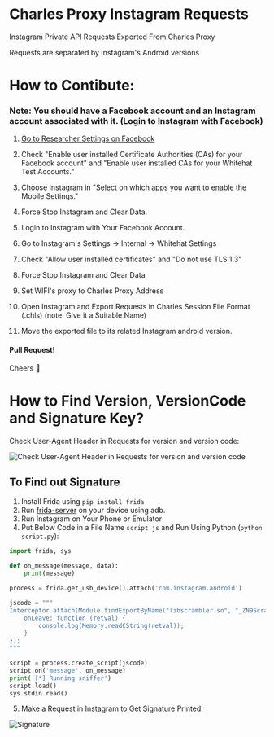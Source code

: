 # Charles Proxy Instagram Requests
Instagram Private API Requests Exported From Charles Proxy

Requests are separated by Instagram's Android versions


# How to Contibute:

### Note: You should have a Facebook account and an Instagram account associated with it. (Login to Instagram with Facebook)

1. [Go to Researcher Settings on Facebook](https://www.facebook.com/whitehat/researcher-settings/)

2. Check "Enable user installed Certificate Authorities (CAs) for your Facebook account" and "Enable user installed CAs for your Whitehat Test Accounts."

3. Choose Instagram in "Select on which apps you want to enable the Mobile Settings."

4. Force Stop Instagram and Clear Data.

5. Login to Instagram with Your Facebook Account.

6. Go to Instagram's Settings -> Internal -> Whitehat Settings

7. Check "Allow user installed certificates" and "Do not use TLS 1.3"

8. Force Stop Instagram and Clear Data

9. Set WIFI's proxy to Charles Proxy Address

10. Open Instagram and Export Requests in Charles Session File Format (.chls) (note: Give it a Suitable Name)

11. Move the exported file to its related Instagram android version.

#### Pull Request!

Cheers 🥳

# How to Find Version, VersionCode and Signature Key?

Check User-Agent Header in Requests for version and version code:

![Check User-Agent Header in Requests for version and version code](https://i.ibb.co/grTDTGD/version-code.png)

## To Find out Signature
1. Install Frida using `pip install frida`
2. Run [frida-server](https://github.com/frida/frida/releases) on your device using adb.
3. Run Instagram on Your Phone or Emulator
4. Put Below Code in a File Name `script.js` and Run Using Python (`python script.py`):
```python
import frida, sys

def on_message(message, data):
    print(message)

process = frida.get_usb_device().attach('com.instagram.android')

jscode = """
Interceptor.attach(Module.findExportByName("libscrambler.so", "_ZN9Scrambler9getStringESs"), {
    onLeave: function (retval) {
        console.log(Memory.readCString(retval));
    }
});
"""

script = process.create_script(jscode)
script.on('message', on_message)
print('[*] Running sniffer')
script.load()
sys.stdin.read()
```
5. Make a Request in Instagram to Get Signature Printed:

![Signature](https://i.ibb.co/2kqDpcy/signature.png)
